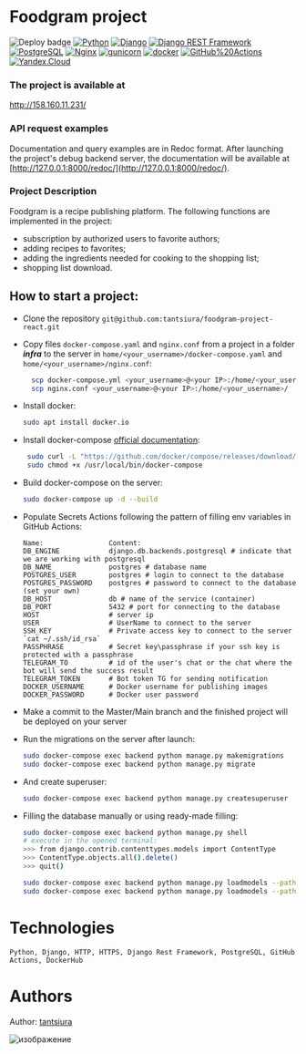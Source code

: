 # Foodgram project
![Deploy badge](https://github.com/tantsiura/foodgram-project-react/actions/workflows/foodgram_workflow.yml/badge.svg) 
[![Python](https://img.shields.io/badge/-Python-464646?style=flat-square&logo=Python)](https://www.python.org/)
[![Django](https://img.shields.io/badge/-Django-464646?style=flat-square&logo=Django)](https://www.djangoproject.com/)
[![Django REST Framework](https://img.shields.io/badge/-Django%20REST%20Framework-464646?style=flat-square&logo=Django%20REST%20Framework)](https://www.django-rest-framework.org/)
[![PostgreSQL](https://img.shields.io/badge/-PostgreSQL-464646?style=flat-square&logo=PostgreSQL)](https://www.postgresql.org/)
[![Nginx](https://img.shields.io/badge/-NGINX-464646?style=flat-square&logo=NGINX)](https://nginx.org/ru/)
[![gunicorn](https://img.shields.io/badge/-gunicorn-464646?style=flat-square&logo=gunicorn)](https://gunicorn.org/)
[![docker](https://img.shields.io/badge/-Docker-464646?style=flat-square&logo=docker)](https://www.docker.com/)
[![GitHub%20Actions](https://img.shields.io/badge/-GitHub%20Actions-464646?style=flat-square&logo=GitHub%20actions)](https://github.com/features/actions)
[![Yandex.Cloud](https://img.shields.io/badge/-Yandex.Cloud-464646?style=flat-square&logo=Yandex.Cloud)](https://cloud.yandex.ru/)

### The project is available at

http://158.160.11.231/

### API request examples

Documentation and query examples are in Redoc format.
After launching the project's debug backend server, the documentation will be available at [http://127.0.0.1:8000/redoc/](http://127.0.0.1:8000/redoc/).

### Project Description

Foodgram is a recipe publishing platform. 
The following functions are implemented in the project:
- subscription by authorized users to favorite authors;
- adding recipes to favorites; 
- adding the ingredients needed for cooking to the shopping list;
- shopping list download.

## How to start a project:
- Clone the repository `git@github.com:tantsiura/foodgram-project-react.git`
- Copy files `docker-compose.yaml` and `nginx.conf` from a project in a folder _**infra**_ to the server in `home/<your_username>/docker-compose.yaml` and `home/<your_username>/nginx.conf`:
  ```bash
    scp docker-compose.yml <your_username>@<your IP>:/home/<your_username>/
    scp nginx.conf <your_username>@<your IP>:/home/<your_username>/
- Install docker:
    ```bash
    sudo apt install docker.io
- Install docker-compose [official documentation](https://docs.docker.com/compose/install/):
   ```bash
    sudo curl -L "https://github.com/docker/compose/releases/download/1.29.2/docker-compose-$(uname -s)-$(uname -m)" -o /usr/local/bin/docker-compose
    sudo chmod +x /usr/local/bin/docker-compose
- Build docker-compose on the server:
    ```bash
    sudo docker-compose up -d --build

- Populate Secrets Actions following the pattern of filling env variables in GitHub Actions:
    ```
    Name:                Content:
    DB_ENGINE            django.db.backends.postgresql # indicate that we are working with postgresql
    DB_NAME              postgres # database name
    POSTGRES_USER        postgres # login to connect to the database
    POSTGRES_PASSWORD    postgres # password to connect to the database (set your own)
    DB_HOST              db # name of the service (container)
    DB_PORT              5432 # port for connecting to the database
    HOST                 # server ip
    USER                 # UserName to connect to the server
    SSH_KEY              # Private access key to connect to the server `cat ~/.ssh/id_rsa`
    PASSPHRASE           # Secret key\passphrase if your ssh key is protected with a passphrase
    TELEGRAM_TO          # id of the user's chat or the chat where the bot will send the success result
    TELEGRAM_TOKEN       # Bot token TG for sending notification
    DOCKER_USERNAME      # Docker username for publishing images
    DOCKER_PASSWORD      # Docker user password
    ```
- Make a commit to the Master/Main branch and the finished project will be deployed on your server

- Run the migrations on the server after launch:

    ```bash
    sudo docker-compose exec backend python manage.py makemigrations
    sudo docker-compose exec backend python manage.py migrate
    ```

- And create superuser:

    ```bash
    sudo docker-compose exec backend python manage.py createsuperuser
    ```

- Filling the database manually or using ready-made filling:
    ```bash
    sudo docker-compose exec backend python manage.py shell  
    # execute in the opened terminal:
    >>> from django.contrib.contenttypes.models import ContentType
    >>> ContentType.objects.all().delete()
    >>> quit()
    
    sudo docker-compose exec backend python manage.py loadmodels --path 'data/ingredients.json'
    sudo docker-compose exec backend python manage.py loadmodels --path 'data/tags.json'

    ```
# Technologies
```
Python, Django, HTTP, HTTPS, Django Rest Framework, PostgreSQL, GitHub Actions, DockerHub
```

# Authors

Author: [tantsiura](https://github.com/tantsiura)

![изображение](https://github.com/tantsiura/foodgram-project-react/assets/97056496/65bbe147-ed11-4d8f-8d5b-2b0063e2dd43)

